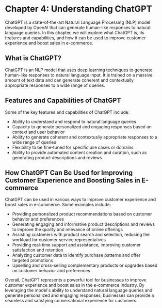 Chapter 4: Understanding ChatGPT
================================

ChatGPT is a state-of-the-art Natural Language Processing (NLP) model developed by OpenAI that can generate human-like responses to natural language queries. In this chapter, we will explore what ChatGPT is, its features and capabilities, and how it can be used to improve customer experience and boost sales in e-commerce.

What is ChatGPT?
----------------

ChatGPT is an NLP model that uses deep learning techniques to generate human-like responses to natural language input. It is trained on a massive amount of text data and can generate coherent and contextually appropriate responses to a wide range of queries.

Features and Capabilities of ChatGPT
------------------------------------

Some of the key features and capabilities of ChatGPT include:

* Ability to understand and respond to natural language queries
* Capacity to generate personalized and engaging responses based on context and user behavior
* Ability to generate coherent and contextually appropriate responses to a wide range of queries
* Flexibility to be fine-tuned for specific use cases or domains
* Ability to provide automated content creation and curation, such as generating product descriptions and reviews

How ChatGPT Can Be Used for Improving Customer Experience and Boosting Sales in E-commerce
------------------------------------------------------------------------------------------

ChatGPT can be used in various ways to improve customer experience and boost sales in e-commerce. Some examples include:

* Providing personalized product recommendations based on customer behavior and preferences
* Generating engaging and informative product descriptions and reviews to improve the quality and relevance of online offerings
* Assisting customers with product search and selection, reducing the workload for customer service representatives
* Providing real-time support and assistance, improving customer satisfaction and retention
* Analyzing customer data to identify purchase patterns and offer targeted promotions
* Upselling and cross-selling complementary products or upgrades based on customer behavior and preferences

Overall, ChatGPT represents a powerful tool for businesses to improve customer experience and boost sales in the e-commerce industry. By leveraging the model's ability to understand natural language queries and generate personalized and engaging responses, businesses can provide a seamless and satisfying conversational experience for customers.
